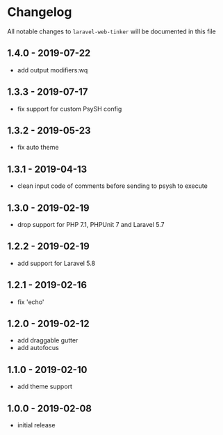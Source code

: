 # Changelog

All notable changes to `laravel-web-tinker` will be documented in this file

## 1.4.0 - 2019-07-22

- add output modifiers:wq

## 1.3.3 - 2019-07-17

- fix support for custom PsySH config

## 1.3.2 - 2019-05-23

- fix auto theme

## 1.3.1 - 2019-04-13

- clean input code of comments before sending to psysh to execute

## 1.3.0 - 2019-02-19

- drop support for PHP 7.1, PHPUnit 7 and Laravel 5.7

## 1.2.2 - 2019-02-19

- add support for Laravel 5.8

## 1.2.1 - 2019-02-16

- fix 'echo'

## 1.2.0 - 2019-02-12

- add draggable gutter
- add autofocus

## 1.1.0 - 2019-02-10

- add theme support

## 1.0.0 - 2019-02-08

- initial release
